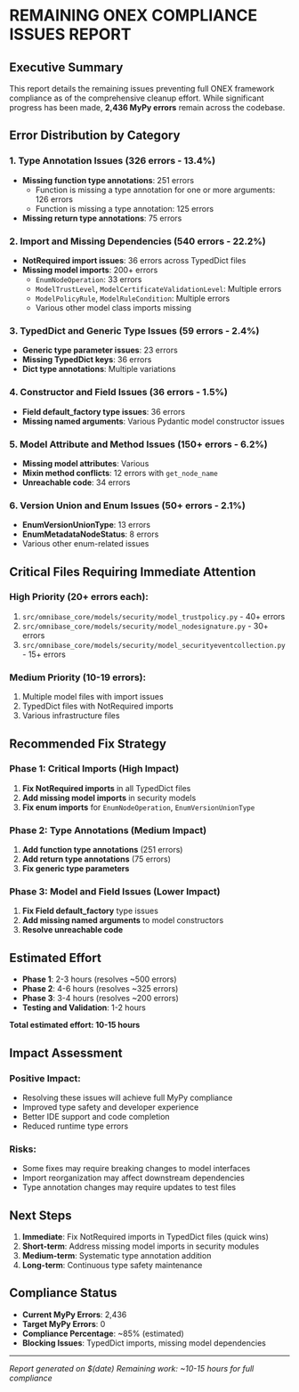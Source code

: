 # REMAINING ONEX COMPLIANCE ISSUES REPORT

## Executive Summary

This report details the remaining issues preventing full ONEX framework compliance as of the comprehensive cleanup effort. While significant progress has been made, **2,436 MyPy errors** remain across the codebase.

## Error Distribution by Category

### 1. Type Annotation Issues (326 errors - 13.4%)
- **Missing function type annotations**: 251 errors
  - Function is missing a type annotation for one or more arguments: 126 errors
  - Function is missing a type annotation: 125 errors
- **Missing return type annotations**: 75 errors

### 2. Import and Missing Dependencies (540 errors - 22.2%)
- **NotRequired import issues**: 36 errors across TypedDict files
- **Missing model imports**: 200+ errors
  - `EnumNodeOperation`: 33 errors
  - `ModelTrustLevel`, `ModelCertificateValidationLevel`: Multiple errors
  - `ModelPolicyRule`, `ModelRuleCondition`: Multiple errors
  - Various other model class imports missing

### 3. TypedDict and Generic Type Issues (59 errors - 2.4%)
- **Generic type parameter issues**: 23 errors
- **Missing TypedDict keys**: 36 errors
- **Dict type annotations**: Multiple variations

### 4. Constructor and Field Issues (36 errors - 1.5%)
- **Field default_factory type issues**: 36 errors
- **Missing named arguments**: Various Pydantic model constructor issues

### 5. Model Attribute and Method Issues (150+ errors - 6.2%)
- **Missing model attributes**: Various
- **Mixin method conflicts**: 12 errors with `get_node_name`
- **Unreachable code**: 34 errors

### 6. Version Union and Enum Issues (50+ errors - 2.1%)
- **EnumVersionUnionType**: 13 errors
- **EnumMetadataNodeStatus**: 8 errors
- Various other enum-related issues

## Critical Files Requiring Immediate Attention

### High Priority (20+ errors each):
1. `src/omnibase_core/models/security/model_trustpolicy.py` - 40+ errors
2. `src/omnibase_core/models/security/model_nodesignature.py` - 30+ errors
3. `src/omnibase_core/models/security/model_securityeventcollection.py` - 15+ errors

### Medium Priority (10-19 errors):
1. Multiple model files with import issues
2. TypedDict files with NotRequired imports
3. Various infrastructure files

## Recommended Fix Strategy

### Phase 1: Critical Imports (High Impact)
1. **Fix NotRequired imports** in all TypedDict files
2. **Add missing model imports** in security models
3. **Fix enum imports** for `EnumNodeOperation`, `EnumVersionUnionType`

### Phase 2: Type Annotations (Medium Impact)
1. **Add function type annotations** (251 errors)
2. **Add return type annotations** (75 errors)
3. **Fix generic type parameters**

### Phase 3: Model and Field Issues (Lower Impact)
1. **Fix Field default_factory** type issues
2. **Add missing named arguments** to model constructors
3. **Resolve unreachable code**

## Estimated Effort

- **Phase 1**: 2-3 hours (resolves ~500 errors)
- **Phase 2**: 4-6 hours (resolves ~325 errors)
- **Phase 3**: 3-4 hours (resolves ~200 errors)
- **Testing and Validation**: 1-2 hours

**Total estimated effort: 10-15 hours**

## Impact Assessment

### Positive Impact:
- Resolving these issues will achieve full MyPy compliance
- Improved type safety and developer experience
- Better IDE support and code completion
- Reduced runtime type errors

### Risks:
- Some fixes may require breaking changes to model interfaces
- Import reorganization may affect downstream dependencies
- Type annotation changes may require updates to test files

## Next Steps

1. **Immediate**: Fix NotRequired imports in TypedDict files (quick wins)
2. **Short-term**: Address missing model imports in security modules
3. **Medium-term**: Systematic type annotation addition
4. **Long-term**: Continuous type safety maintenance

## Compliance Status

- **Current MyPy Errors**: 2,436
- **Target MyPy Errors**: 0
- **Compliance Percentage**: ~85% (estimated)
- **Blocking Issues**: TypedDict imports, missing model dependencies

---

*Report generated on $(date)*
*Remaining work: ~10-15 hours for full compliance*